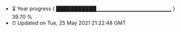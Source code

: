- ⏳ Year progress { ███████████▁▁▁▁▁▁▁▁▁▁▁▁▁▁▁▁▁▁▁ } 39.70 %
- ⏰ Updated on Tue, 25 May 2021 21:22:48 GMT

